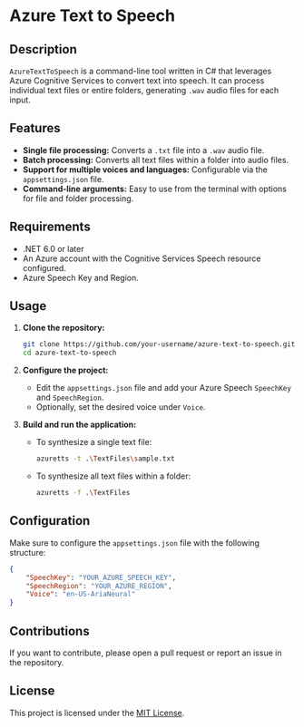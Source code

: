 
# Azure Text to Speech

## Description

`AzureTextToSpeech` is a command-line tool written in C# that leverages Azure Cognitive Services to convert text into speech. It can process individual text files or entire folders, generating `.wav` audio files for each input.

## Features

- **Single file processing:** Converts a `.txt` file into a `.wav` audio file.
- **Batch processing:** Converts all text files within a folder into audio files.
- **Support for multiple voices and languages:** Configurable via the `appsettings.json` file.
- **Command-line arguments:** Easy to use from the terminal with options for file and folder processing.

## Requirements

- .NET 6.0 or later
- An Azure account with the Cognitive Services Speech resource configured.
- Azure Speech Key and Region.

## Usage

1. **Clone the repository:**
   
   ```bash
   git clone https://github.com/your-username/azure-text-to-speech.git
   cd azure-text-to-speech
   ```

2. **Configure the project:**
   
   - Edit the `appsettings.json` file and add your Azure Speech `SpeechKey` and `SpeechRegion`.
   - Optionally, set the desired voice under `Voice`.

3. **Build and run the application:**

   - To synthesize a single text file:

     ```bash
     azuretts -t .\TextFiles\sample.txt
     ```

   - To synthesize all text files within a folder:

     ```bash
     azuretts -f .\TextFiles
     ```

## Configuration

Make sure to configure the `appsettings.json` file with the following structure:

```json
{
    "SpeechKey": "YOUR_AZURE_SPEECH_KEY",
    "SpeechRegion": "YOUR_AZURE_REGION",
    "Voice": "en-US-AriaNeural"
}
```

## Contributions

If you want to contribute, please open a pull request or report an issue in the repository.

## License

This project is licensed under the [MIT License](LICENSE).
